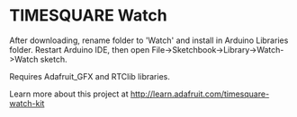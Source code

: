 TIMESQUARE Watch
================

After downloading, rename folder to 'Watch' and install in Arduino Libraries folder. Restart Arduino IDE, then open File->Sketchbook->Library->Watch->Watch sketch.

Requires Adafruit_GFX and RTClib libraries.

Learn more about this project at http://learn.adafruit.com/timesquare-watch-kit

